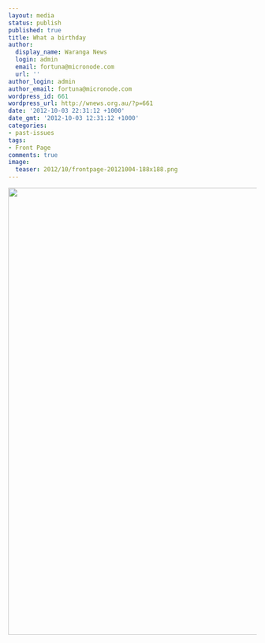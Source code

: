 ```yaml
---
layout: media
status: publish
published: true
title: What a birthday
author:
  display_name: Waranga News
  login: admin
  email: fortuna@micronode.com
  url: ''
author_login: admin
author_email: fortuna@micronode.com
wordpress_id: 661
wordpress_url: http://wnews.org.au/?p=661
date: '2012-10-03 22:31:12 +1000'
date_gmt: '2012-10-03 12:31:12 +1000'
categories:
- past-issues
tags:
- Front Page
comments: true
image:
  teaser: 2012/10/frontpage-20121004-188x188.png
---
```


<a href="{{ site.url }}/images/2012/10/frontpage-20121004.pdf"><img class="alignnone size-full wp-image-659" title="Front Page - October 4, 2012" src="{{ site.url }}/images/2012/10/frontpage-20121004.png" alt="" width="624" height="907" /></a>
